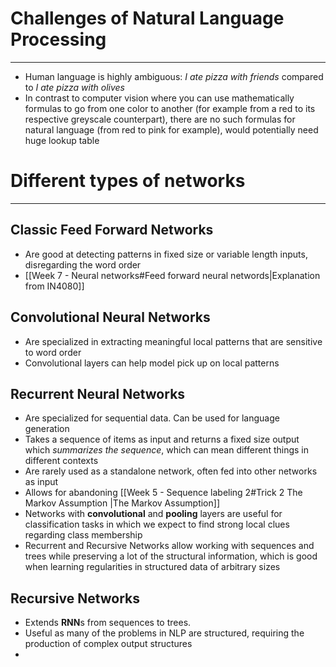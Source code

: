 
# Challenges of Natural Language Processing
---

* Human language is highly ambiguous: *I ate pizza with friends* compared to *I ate pizza with olives*
* In contrast to computer vision where you can use mathematically formulas to go from one color to another (for example from a red to its respective greyscale counterpart), there are no such formulas for natural language (from red to pink for example), would potentially need huge lookup table

# Different types of networks
---

## Classic Feed Forward Networks 

* Are good at detecting patterns in fixed size or variable length inputs, disregarding the word order
* [[Week 7 - Neural networks#Feed forward neural networds|Explanation from IN4080]]

## Convolutional Neural Networks 

* Are specialized in extracting meaningful local patterns that are sensitive to word order
* Convolutional layers can help model pick up on local patterns

## Recurrent Neural Networks 

* Are specialized for sequential data. Can be used for language generation
* Takes a sequence of items as input and returns a fixed size output which _summarizes the sequence_, which can mean different things in different contexts
* Are rarely used as a standalone network, often fed into other networks as input
* Allows for abandoning [[Week 5 - Sequence labeling 2#Trick 2 The Markov Assumption |The Markov Assumption]]
* Networks with **convolutional** and **pooling** layers are useful for classification tasks in which we expect to find strong local clues regarding class membership
* Recurrent and Recursive Networks allow working with sequences and trees while preserving a lot of the structural information, which is good when learning regularities in structured data of arbitrary sizes

## Recursive Networks 

* Extends **RNN**s from sequences to trees. 
* Useful as many of the problems in NLP are structured, requiring the production of complex output structures
* 